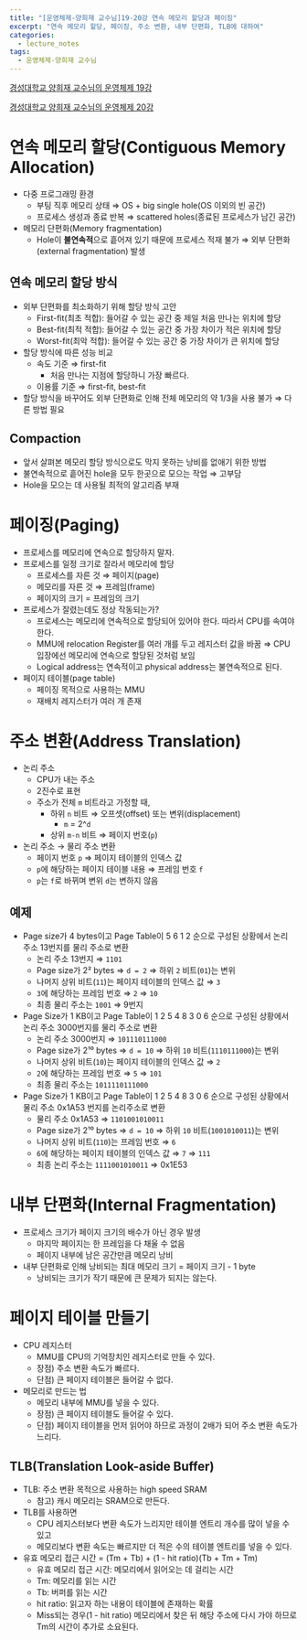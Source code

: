 ```yaml
---
title: "[운영체제-양희재 교수님]19-20강 연속 메모리 할당과 페이징"
excerpt: "연속 메모리 할당, 페이징, 주소 변환, 내부 단편화, TLB에 대하여"
categories:
  - lecture_notes
tags:
  - 운영체제-양희재 교수님
---
```


[경성대학교 양희재 교수님의 운영체제 19강](http://www.kocw.net/home/cview.do?lid=cbbb7ca31741c840)

[경성대학교 양희재 교수님의 운영체제 20강](http://www.kocw.net/home/cview.do?lid=03aa24241e02cfe8)

# 연속 메모리 할당(Contiguous Memory Allocation)

- 다중 프로그래밍 환경
    - 부팅 직후 메모리 상태 ⇒ OS + big single hole(OS 이외의 빈 공간)
    - 프로세스 생성과 종료 반복 ⇒ scattered holes(종료된 프로세스가 남긴 공간)
- 메모리 단편화(Memory fragmentation)
    - Hole이 **불연속적**으로 흩어져 있기 때문에 프로세스 적재 불가 
    ⇒ 외부 단편화(external fragmentation) 발생

## 연속 메모리 할당 방식

- 외부 단편화를 최소화하기 위해 할당 방식 고안
    - First-fit(최초 적합): 들어갈 수 있는 공간 중 제일 처음 만나는 위치에 할당
    - Best-fit(최적 적합): 들어갈 수 있는 공간 중 가장 차이가 적은 위치에 할당
    - Worst-fit(최악 적합): 들어갈 수 있는 공간 중 가장 차이가 큰 위치에 할당
- 할당 방식에 따른 성능 비교
    - 속도 기준 ⇒ first-fit
        - 처음 만나는 지점에 할당하니 가장 빠르다.
    - 이용률 기준 ⇒ first-fit, best-fit
- 할당 방식을 바꾸어도 외부 단편화로 인해 전체 메모리의 약 1/3을 사용 불가 ⇒ 다른 방법 필요

## Compaction

- 앞서 살펴본 메모리 할당 방식으로도 막지 못하는 낭비를 없애기 위한 방법
- 불연속적으로 흩어진 hole을 모두 한곳으로 모으는 작업 ⇒ 고부담
- Hole을 모으는 데 사용될 최적의 알고리즘 부재

# 페이징(Paging)

- 프로세스를 메모리에 연속으로 할당하지 말자.
- 프로세스를 일정 크기로 잘라서 메모리에 할당
    - 프로세스를 자른 것 ⇒ 페이지(page)
    - 메모리를 자른 것 ⇒ 프레임(frame)
    - 페이지의 크기 = 프레임의 크기
- 프로세스가 잘렸는데도 정상 작동되는가?
    - 프로세스는 메모리에 연속적으로 할당되어 있어야 한다. 따라서 CPU를 속여야 한다.
    - MMU에 relocation Register를 여러 개를 두고 레지스터 값을 바꿈 
    ⇒ CPU 입장에선 메모리에 연속으로 할당된 것처럼 보임
    - Logical address는 연속적이고 physical address는 불연속적으로 된다.
- 페이지 테이블(page table)
    - 페이징 목적으로 사용하는 MMU
    - 재배치 레지스터가 여러 개 존재

# 주소 변환(Address Translation)

- 논리 주소
    - CPU가 내는 주소
    - 2진수로 표현
    - 주소가 전체 `m` 비트라고 가정할 때,
        - 하위 `n` 비트 ⇒ 오프셋(offset) 또는 변위(displacement)
            - `m` = 2^`d`
        - 상위 `m-n` 비트 ⇒ 페이지 번호(`p`)
- 논리 주소 → 물리 주소 변환
    - 페이지 번호 `p` ⇒ 페이지 테이블의 인덱스 값
    - `p`에 해당하는 페이지 테이블 내용 ⇒ 프레임 번호 `f`
    - `p`는 `f`로 바뀌며 변위 `d`는 변하지 않음

## 예제

- Page size가 4 bytes이고 Page Table이 5 6 1 2 순으로 구성된 상황에서 논리 주소 13번지를 물리 주소로 변환
    - 논리 주소 13번지 ⇒ `1101`
    - Page size가 2² bytes ⇒ `d = 2` ⇒ 하위 `2` 비트(`01`)는 변위
    - 나머지 상위 비트(`11`)는 페이지 테이블의 인덱스 값 ⇒ `3`
    - `3`에 해당하는 프레임 번호 ⇒ `2` ⇒ `10`
    - 최종 물리 주소는 `1001` ⇒ 9번지
- Page Size가 1 KB이고 Page Table이 1 2 5 4 8 3 0 6 순으로 구성된 상황에서 논리 주소 3000번지를 물리 주소로 변환
    - 논리 주소 3000번지 ⇒ `101110111000`
    - Page size가 2¹⁰ bytes ⇒ `d = 10` ⇒ 하위 `10` 비트(`1110111000`)는 변위
    - 나머지 상위 비트(`10`)는 페이지 테이블의 인덱스 값 ⇒ `2`
    - `2`에 해당하는 프레임 번호 ⇒ `5` ⇒ `101`
    - 최종 물리 주소는 `1011110111000`
- Page Size가 1 KB이고 Page Table이 1 2 5 4 8 3 0 6 순으로 구성된 상황에서 물리 주소 0x1A53 번지를 논리주소로 변환
    - 물리 주소 0x1A53 ⇒ `1101001010011`
    - Page size가 2¹⁰ bytes ⇒ `d = 10` ⇒ 하위 `10` 비트(`1001010011`)는 변위
    - 나머지 상위 비트(`110`)는 프레임 번호 ⇒ `6`
    - `6`에 해당하는 페이지 테이블의 인덱스 값 ⇒ `7` ⇒ `111`
    - 최종 논리 주소는 `1111001010011` ⇒ 0x1E53

# 내부 단편화(Internal Fragmentation)

- 프로세스 크기가 페이지 크기의 배수가 아닌 경우 발생
    - 마지막 페이지는 한 프레임을 다 채울 수 없음
    - 페이지 내부에 남은 공간만큼 메모리 낭비
- 내부 단편화로 인해 낭비되는 최대 메모리 크기 = 페이지 크기 - 1 byte
    - 낭비되는 크기가 작기 때문에 큰 문제가 되지는 않는다.

# 페이지 테이블 만들기

- CPU 레지스터
    - MMU를 CPU의 기억장치인 레지스터로 만들 수 있다.
    - 장점) 주소 변환 속도가 빠르다.
    - 단점) 큰 페이지 테이블은 들어갈 수 없다.
- 메모리로 만드는 법
    - 메모리 내부에 MMU를 넣을 수 있다.
    - 장점) 큰 페이지 테이블도 들어갈 수 있다.
    - 단점) 페이지 테이블을 먼저 읽어야 하므로 과정이 2배가 되어 주소 변환 속도가 느리다.

## TLB(Translation Look-aside Buffer)

- TLB: 주소 변환 목적으로 사용하는 high speed SRAM
    - 참고) 캐시 메모리는 SRAM으로 만든다.
- TLB를 사용하면
    - CPU 레지스터보다 변환 속도가 느리지만 테이블 엔트리 개수를 많이 넣을 수 있고
    - 메모리보다 변환 속도는 빠르지만 더 적은 수의 테이블 엔트리를 넣을 수 있다.
- 유효 메모리 접근 시간 = (Tm + Tb) + (1 - hit ratio)(Tb + Tm + Tm)
    - 유효 메모리 접근 시간: 메모리에서 읽어오는 데 걸리는 시간
    - Tm: 메모리를 읽는 시간
    - Tb: 버퍼를 읽는 시간
    - hit ratio: 읽고자 하는 내용이 테이블에 존재하는 확률
    - Miss되는 경우(1 - hit ratio) 메모리에서 찾은 뒤 해당 주소에 다시 가야 하므로 Tm의 시간이 추가로 소요된다.